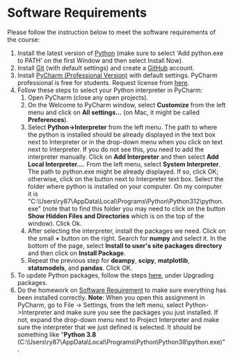 # Software Requirements

Please follow the instruction below to meet the software requirements of the course:

1. Install the latest version of [Python](https://www.python.org/downloads/) (make sure to select 'Add python.exe to PATH' on the first Window and then select Install Now).
2. Install [Git](https://git-scm.com/download/) (with default settings) and create a [GitHub](https://github.com/join) account.
3. Install [PyCharm (Professional Version)](https://www.jetbrains.com/pycharm/) with default settings. 
PyCharm professional is free for students. Request license from 
[here](https://www.jetbrains.com/student/).
4. Follow these steps to select your Python interpreter in PyCharm:
    1. Open PyCharm (close any open projects). 
    2. On the Welcome to PyCharm window, select **Customize** from the left menu and 
        click on **All settings...** (on Mac, it might be called **Preferences**).
    3. Select **Python->Interpreter** from the left menu. The path to where the python is installed should be 
    already displayed in the text box next to Interpreter or in the drop-down menu when you click on text next to Interpreter. If you do not see this, you need to add the interpreter manually. Click on **Add Interpreter** and then select **Add Local Interpreter...**. From the left menu, select **System Interpreter**. The path to python.exe might be already displayed. If so, click OK; otherwise, click on the button next to Interpreter text box. Select the folder where python is installed on your computer. On my computer it is "C:\Users\ry87\AppData\Local\Programs\Python\Python312\python.exe" 
       (note that to find this folder you may need to click on the button 
       **Show Hidden Files and Directories** which is on the top of the window). 
     Click Ok.
    5. After selecting the interpreter, install the packages we need. Click on the small **+** button on the right.
     Search for **numpy** and select it. In the bottom of the page, select **Install to user's site packages directory**
      and then click on **Install Package**.
    6. Repeat the previous step for **deampy**, **scipy**, **matplotlib**, **statsmodels**, and **pandas**. Click OK.
5. To update Python packages, follow the steps 
[here](https://www.jetbrains.com/help/pycharm/installing-uninstalling-and-upgrading-packages.html),
 under Upgrading packages.
7. Do the homework on [Software Requirement](https://classroom.github.com/a/-iB92UDl) to make sure everything has been installed correctly.
    **Note**: When you open this assignment in PyCharm, go to File -> Settings, from the left menu, select 
    Python->Interpreter and make sure you  see the packages you just installed. 
    If not, expand the drop-down menu next to Project Interpreter and make sure the interpreter that we just defined 
    is selected. It should be something like "**Python 3.8** (C:\Users\ry87\AppData\Local\Programs\Python\Python38\python.exe)".   
